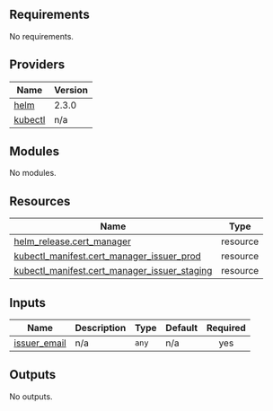 <!-- BEGIN_TF_DOCS -->
## Requirements

No requirements.

## Providers

| Name | Version |
|------|---------|
| <a name="provider_helm"></a> [helm](#provider\_helm) | 2.3.0 |
| <a name="provider_kubectl"></a> [kubectl](#provider\_kubectl) | n/a |

## Modules

No modules.

## Resources

| Name | Type |
|------|------|
| [helm_release.cert_manager](https://registry.terraform.io/providers/hashicorp/helm/latest/docs/resources/release) | resource |
| [kubectl_manifest.cert_manager_issuer_prod](https://registry.terraform.io/providers/gavinbunney/kubectl/latest/docs/resources/manifest) | resource |
| [kubectl_manifest.cert_manager_issuer_staging](https://registry.terraform.io/providers/gavinbunney/kubectl/latest/docs/resources/manifest) | resource |

## Inputs

| Name | Description | Type | Default | Required |
|------|-------------|------|---------|:--------:|
| <a name="input_issuer_email"></a> [issuer\_email](#input\_issuer\_email) | n/a | `any` | n/a | yes |

## Outputs

No outputs.
<!-- END_TF_DOCS -->